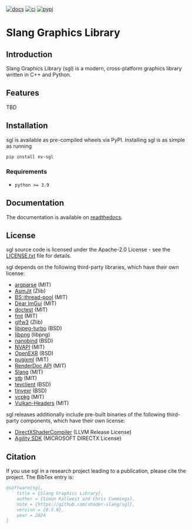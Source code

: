 [![docs][1]][2] [![ci][3]][4] [![pypi][5]][6]

# Slang Graphics Library

[1]: https://readthedocs.org/projects/nv-sgl/badge/?version=latest
[2]: https://nv-sgl.readthedocs.io/en/latest/
[3]: https://github.com/shader-slang/sgl/actions/workflows/ci.yml/badge.svg
[4]: https://github.com/shader-slang/sgl/actions/workflows/ci.yml
[5]: https://img.shields.io/pypi/v/nv-sgl.svg?color=green
[6]: https://pypi.org/pypi/nv-sgl

## Introduction

Slang Graphics Library (sgl) is a modern, cross-platform graphics library written in C++ and Python.

## Features

TBD

## Installation

sgl is available as pre-compiled wheels via PyPI. Installing sgl is as simple as running

```bash
pip install nv-sgl
```

### Requirements

- `python >= 3.9`

## Documentation

The documentation is available on [readthedocs][2].

## License

sgl source code is licensed under the Apache-2.0 License - see the [LICENSE.txt](LICENSE.txt) file for details.

sgl depends on the following third-party libraries, which have their own license:

- [argparse](https://github.com/p-ranav/argparse) (MIT)
- [AsmJit](https://github.com/asmjit/asmjit) (Zlib)
- [BS::thread-pool](https://github.com/bshoshany/thread-pool) (MIT)
- [Dear ImGui](https://github.com/ocornut/imgui) (MIT)
- [doctest](https://github.com/doctest/doctest) (MIT)
- [fmt](https://fmt.dev/latest/index.html) (MIT)
- [glfw3](https://www.glfw.org/) (Zlib)
- [libjpeg-turbo](https://libjpeg-turbo.org/) (BSD)
- [libpng](http://www.libpng.org/pub/png/libpng.html) (libpng)
- [nanobind](https://github.com/wjakob/nanobind) (BSD)
- [NVAPI](https://github.com/NVIDIA/nvapi) (MIT)
- [OpenEXR](https://openexr.com/en/latest/) (BSD)
- [pugixml](https://pugixml.org/) (MIT)
- [RenderDoc API](https://github.com/baldurk/renderdoc) (MIT)
- [Slang](https://github.com/shader-slang/slang) (MIT)
- [stb](https://github.com/nothings/stb) (MIT)
- [tevclient](https://github.com/skallweitNV/tevclient) (BSD)
- [tinyexr](https://github.com/syoyo/tinyexr) (BSD)
- [vcpkg](https://vcpkg.io/en/) (MIT)
- [Vulkan-Headers](https://github.com/KhronosGroup/Vulkan-Headers) (MIT)

sgl releases additionally include pre-built binaries of the following third-party components, which have their own license:

- [DirectXShaderCompiler](https://github.com/microsoft/DirectXShaderCompiler) (LLVM Release License)
- [Agility SDK](https://devblogs.microsoft.com/directx/directx12agility) (MICROSOFT DIRECTX License)

## Citation

If you use sgl in a research project leading to a publication, please cite the project. The BibTex entry is:

```bibtex
@software{sgl,
    title = {Slang Graphics Library},
    author = {Simon Kallweit and Chris Cummings},
    note = {https://github.com/shader-slang/sgl},
    version = {0.3.0},
    year = 2024
}
```
